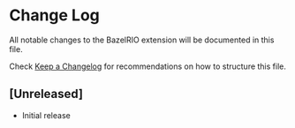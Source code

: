 # Change Log

All notable changes to the BazelRIO extension will be documented in this file.

Check [Keep a Changelog](http://keepachangelog.com/) for recommendations on how to structure this file.

## [Unreleased]

-   Initial release
